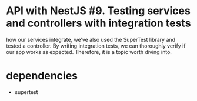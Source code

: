 # API with NestJS #9. Testing services and controllers with integration tests

how our services integrate, we’ve also used the SuperTest library and tested a controller. By writing integration tests, we can thoroughly verify if our app works as expected. Therefore, it is a topic worth diving into.

# dependencies

- supertest
